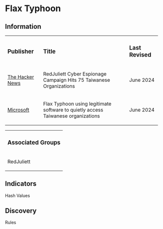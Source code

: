 # Flax Typhoon

## Information
<table>
  <tr>
    <td>
      <h3>Publisher</h3>
    </td>
    <td>
      <h3>Title</h3>
    </td>
    <td>
      <h3>Last Revised</h3>
    </td>
  </tr>
  <tr>
    <td>
      <a href="https://thehackernews.com/2024/06/redjuliett-cyber-espionage-campaign.html">The Hacker News</a>
    </td>
    <td>
      <p>RedJuliett Cyber Espionage Campaign Hits 75 Taiwanese Organizations</p>
    </td>
    <td>
      <p>June 2024</p>
    </td>
  </tr>
  <tr>
    <td>
      <a href="https://www.microsoft.com/en-us/security/blog/2023/08/24/flax-typhoon-using-legitimate-software-to-quietly-access-taiwanese-organizations/">Microsoft</a>
    </td>
    <td>
      <p>Flax Typhoon using legitimate software to quietly access Taiwanese organizations</p>
    </td>
    <td>
      <p>June 2024</p>
    </td>
  </tr>
</table>

<table>
  <tr>
    <td>
      <h3>Associated Groups</h3>
    </td>
  </tr>
  <tr>
    <td>
      <p>RedJuliett</p>
    </td>
  </tr>
</table>

## Indicators
Hash Values

## Discovery
Rules

